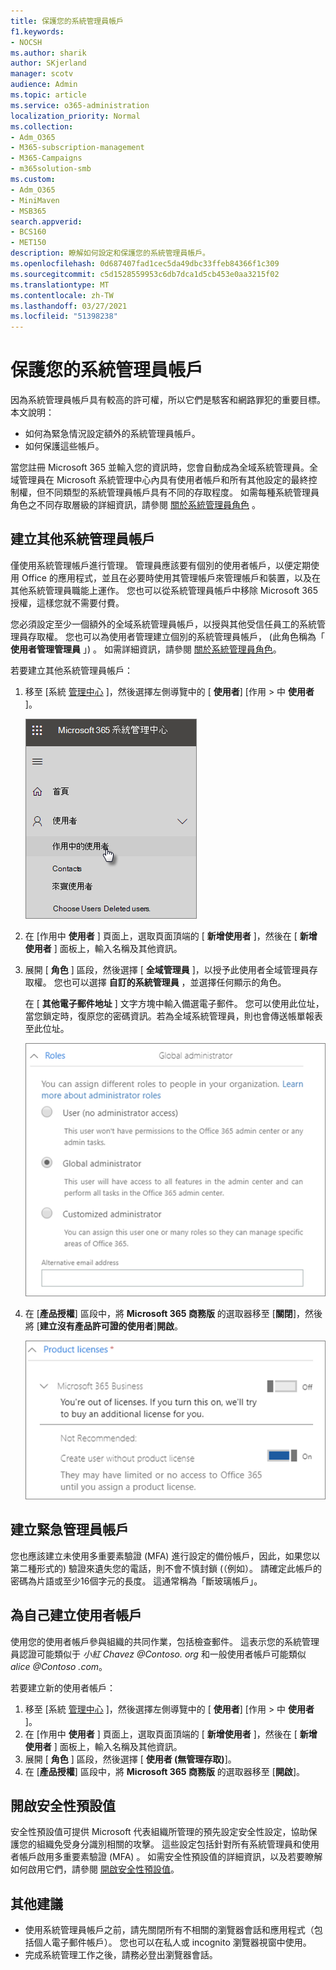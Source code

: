 ```yaml
---
title: 保護您的系統管理員帳戶
f1.keywords:
- NOCSH
ms.author: sharik
author: SKjerland
manager: scotv
audience: Admin
ms.topic: article
ms.service: o365-administration
localization_priority: Normal
ms.collection:
- Adm_O365
- M365-subscription-management
- M365-Campaigns
- m365solution-smb
ms.custom:
- Adm_O365
- MiniMaven
- MSB365
search.appverid:
- BCS160
- MET150
description: 瞭解如何設定和保護您的系統管理員帳戶。
ms.openlocfilehash: 0d687407fad1cec5da49dbc33ffeb84366f1c309
ms.sourcegitcommit: c5d1528559953c6db7dca1d5cb453e0aa3215f02
ms.translationtype: MT
ms.contentlocale: zh-TW
ms.lasthandoff: 03/27/2021
ms.locfileid: "51398238"
---
```

# <a name="protect-your-administrator-accounts"></a>保護您的系統管理員帳戶

因為系統管理員帳戶具有較高的許可權，所以它們是駭客和網路罪犯的重要目標。 本文說明：

- 如何為緊急情況設定額外的系統管理員帳戶。
- 如何保護這些帳戶。

當您註冊 Microsoft 365 並輸入您的資訊時，您會自動成為全域系統管理員。全域管理員在 Microsoft 系統管理中心內具有使用者帳戶和所有其他設定的最終控制權，但不同類型的系統管理員帳戶具有不同的存取程度。 如需每種系統管理員角色之不同存取層級的詳細資訊，請參閱 [關於系統管理員角色](/office365/admin/add-users/about-admin-roles) 。

## <a name="create-additional-admin-accounts"></a>建立其他系統管理員帳戶

僅使用系統管理帳戶進行管理。 管理員應該要有個別的使用者帳戶，以便定期使用 Office 的應用程式，並且在必要時使用其管理帳戶來管理帳戶和裝置，以及在其他系統管理員職能上運作。 您也可以從系統管理員帳戶中移除 Microsoft 365 授權，這樣您就不需要付費。

您必須設定至少一個額外的全域系統管理員帳戶，以授與其他受信任員工的系統管理員存取權。 您也可以為使用者管理建立個別的系統管理員帳戶， (此角色稱為「 **使用者管理管理員** 」) 。 如需詳細資訊，請參閱 [關於系統管理員角色](/office365/admin/add-users/about-admin-roles)。

若要建立其他系統管理員帳戶：

 1. 移至 [系統 <a href="https://go.microsoft.com/fwlink/p/?linkid=837890" target="_blank">管理中心</a> ]，然後選擇左側導覽中的 [ **使用者**] [作用 \> 中 **使用者** ]。

    ![選擇左側流覽中的 [使用者] 和 [作用中使用者]](../media/Activeusers.png)

 2. 在 [作用中 **使用者** ] 頁面上，選取頁面頂端的 [ **新增使用者** ]，然後在 [ **新增使用者** ] 面板上，輸入名稱及其他資訊。
 3. 展開 [ **角色** ] 區段，然後選擇 [ **全域管理員** ]，以授予此使用者全域管理員存取權。 您也可以選擇 **自訂的系統管理員** ，並選擇任何顯示的角色。

    在 [ **其他電子郵件地址** ] 文字方塊中輸入備選電子郵件。 您可以使用此位址，當您鎖定時，復原您的密碼資訊。若為全域系統管理員，則也會傳送帳單報表至此位址。

    ![選擇系統管理員角色](../media/adminroles.png)

 4. 在 [**產品授權**] 區段中，將 **Microsoft 365 商務版** 的選取器移至 [**關閉**]，然後將 [**建立沒有產品許可證的使用者**]**開啟**。

    ![選擇產品授權](../media/productlicense.png)

## <a name="create-an-emergency-admin-account"></a>建立緊急管理員帳戶

您也應該建立未使用多重要素驗證 (MFA) 進行設定的備份帳戶，因此，如果您以第二種形式的) 驗證來遺失您的電話，則不會不慎封鎖 (（例如）。 請確定此帳戶的密碼為片語或至少16個字元的長度。 這通常稱為「斷玻璃帳戶」。

## <a name="create-a-user-account-for-yourself"></a>為自己建立使用者帳戶

使用您的使用者帳戶參與組織的共同作業，包括檢查郵件。 這表示您的系統管理員認證可能類似于  *小紅 Chavez <span></span> @Contoso. org* 和一般使用者帳戶可能類似 *alice <span></span> @Contoso .com*。

若要建立新的使用者帳戶：

1. 移至 [系統 <a href="https://go.microsoft.com/fwlink/p/?linkid=837890" target="_blank">管理中心</a> ]，然後選擇左側導覽中的 [ **使用者**] [作用 \> 中 **使用者** ]。
2. 在 [作用中 **使用者** ] 頁面上，選取頁面頂端的 [ **新增使用者** ]，然後在 [ **新增使用者** ] 面板上，輸入名稱及其他資訊。
3. 展開 [ **角色** ] 區段，然後選擇 [ **使用者 (無管理存取)**]。
4. 在 [**產品授權**] 區段中，將 **Microsoft 365 商務版** 的選取器移至 [**開啟**]。

## <a name="turn-on-security-defaults"></a>開啟安全性預設值

安全性預設值可提供 Microsoft 代表組織所管理的預先設定安全性設定，協助保護您的組織免受身分識別相關的攻擊。 這些設定包括針對所有系統管理員和使用者帳戶啟用多重要素驗證 (MFA) 。 如需安全性預設值的詳細資訊，以及若要瞭解如何啟用它們，請參閱 [開啟安全性預設值](m365-campaigns-conditional-access.md)。

## <a name="additional-recommendations"></a>其他建議

- 使用系統管理員帳戶之前，請先關閉所有不相關的瀏覽器會話和應用程式（包括個人電子郵件帳戶）。 您也可以在私人或 incognito 瀏覽器視窗中使用。
- 完成系統管理工作之後，請務必登出瀏覽器會話。
